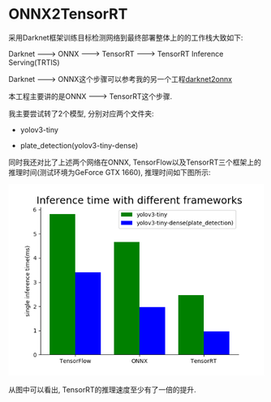 # ONNX2TensorRT

采用Darknet框架训练目标检测网络到最终部署整体上的的工作栈大致如下:

Darknet ---> ONNX ---> TensorRT ---> TensorRT Inference Serving(TRTIS)

Darknet ---> ONNX这个步骤可以参考我的另一个工程[darknet2onnx](https://github.com/MAhaitao999/darknet2onnx)

本工程主要讲的是ONNX ---> TensorRT这个步骤.

我主要尝试转了2个模型, 分别对应两个文件夹:

- yolov3-tiny

- plate_detection(yolov3-tiny-dense)

同时我还对比了上述两个网络在ONNX, TensorFlow以及TensorRT三个框架上的推理时间(测试环境为GeForce GTX 1660), 推理时间如下图所示:

![img](./pic/TensorFlow_ONNX_TensorRT.png)

从图中可以看出, TensorRT的推理速度至少有了一倍的提升.
